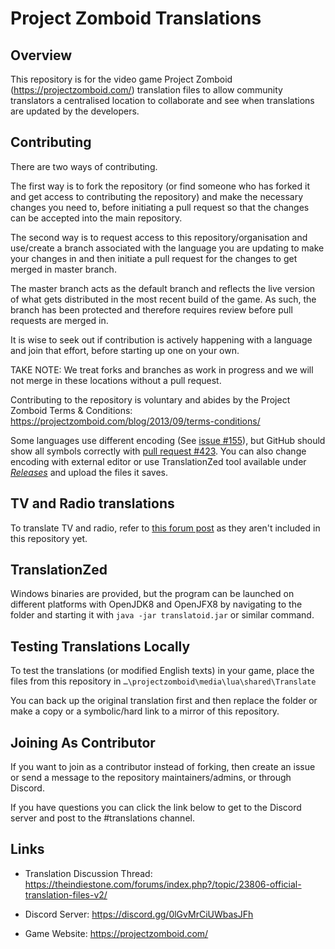 # Project Zomboid Translations

## Overview
This repository is for the video game Project Zomboid (https://projectzomboid.com/) translation files to allow community translators a centralised location to collaborate and see when translations are updated by the developers.

## Contributing

There are two ways of contributing.

The first way is to fork the repository (or find someone who has forked it and get access to contributing the repository) and make the necessary changes you need to, before initiating a pull request so that the changes can be accepted into the main repository.

The second way is to request access to this repository/organisation and use/create a branch associated with the language you are updating to make your changes in and then initiate a pull request for the changes to get merged in master branch.

The master branch acts as the default branch and reflects the live version of what gets distributed in the most recent build of the game. As such, the branch has been protected and therefore requires review before pull requests are merged in.

It is wise to seek out if contribution is actively happening with a language and join that effort, before starting up one on your own.

TAKE NOTE: We treat forks and branches as work in progress and we will not merge in these locations without a pull request.

Contributing to the repository is voluntary and abides by the Project Zomboid Terms & Conditions: https://projectzomboid.com/blog/2013/09/terms-conditions/

Some languages use different encoding (See [issue #155](https://github.com/TheIndieStone/ProjectZomboidTranslations/issues/155)), but GitHub should show all symbols correctly with [pull request #423](https://github.com/TheIndieStone/ProjectZomboidTranslations/pull/423). You can also change encoding with external editor or use TranslationZed tool available under *[Releases](https://github.com/TheIndieStone/ProjectZomboidTranslations/releases)* and upload the files it saves.

## TV and Radio translations

To translate TV and radio, refer to [this forum post](https://theindiestone.com/forums/index.php?/topic/19235-radio-translation-files/) as they aren't included in this repository yet.

## TranslationZed

Windows binaries are provided, but the program can be launched on different platforms with OpenJDK8 and OpenJFX8 by navigating to the folder and starting it with `java -jar translatoid.jar` or similar command.

## Testing Translations Locally

To test the translations (or modified English texts) in your game, place the files from this repository in `…\projectzomboid\media\lua\shared\Translate`

You can back up the original translation first and then replace the folder or make a copy or a symbolic/hard link to a mirror of this repository.

## Joining As Contributor

If you want to join as a contributor instead of forking, then create an issue or send a message to the repository maintainers/admins, or through Discord.

If you have questions you can click the link below to get to the Discord server and post to the #translations channel.

## Links

* Translation Discussion Thread: https://theindiestone.com/forums/index.php?/topic/23806-official-translation-files-v2/

* Discord Server: https://discord.gg/0lGvMrCiUWbasJFh

* Game Website: https://projectzomboid.com/
